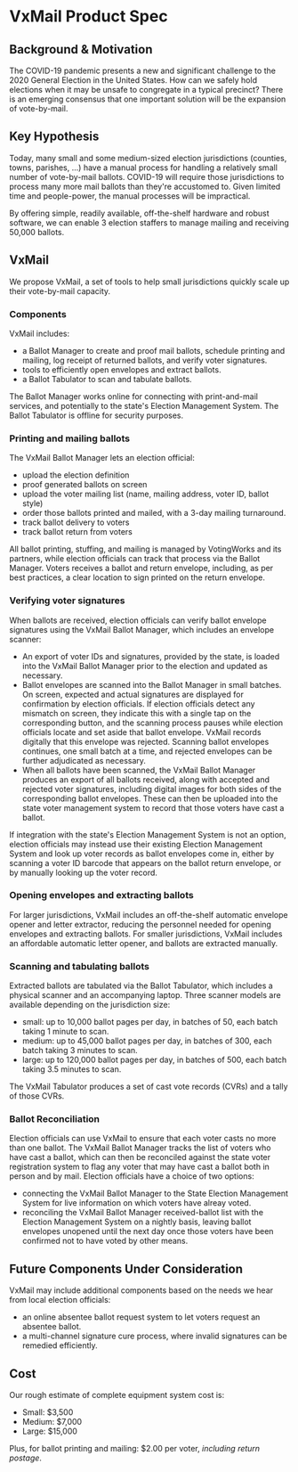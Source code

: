 # VxMail Product Spec

## Background & Motivation

The COVID-19 pandemic presents a new and significant challenge to the 2020
General Election in the United States. How can we safely hold elections when it may
be unsafe to congregate in a typical precinct? There is an emerging
consensus that one important solution will be the expansion of
vote-by-mail.

## Key Hypothesis

Today, many small and some medium-sized election jurisdictions
(counties, towns, parishes, ...) have a manual process for handling a
relatively small number of vote-by-mail ballots. COVID-19 will require
those jurisdictions to process many more mail ballots than they're
accustomed to. Given limited time and people-power, the manual
processes will be impractical.

By offering simple, readily available, off-the-shelf hardware and
robust software, we can enable 3 election staffers to manage mailing
and receiving 50,000 ballots.

## VxMail

We propose VxMail, a set of tools to help small jurisdictions quickly scale
up their vote-by-mail capacity.

### Components

VxMail includes:
* a Ballot Manager to create and proof mail ballots, schedule printing
  and mailing, log receipt of returned ballots, and verify voter
  signatures.
* tools to efficiently open envelopes and extract ballots.
* a Ballot Tabulator to scan and tabulate ballots.

The Ballot Manager works online for connecting with print-and-mail
services, and potentially to the state's Election Management
System. The Ballot Tabulator is offline for security purposes.

### Printing and mailing ballots

The VxMail Ballot Manager lets an election official:

* upload the election definition
* proof generated ballots on screen
* upload the voter mailing list (name, mailing address, voter ID, ballot style)
* order those ballots printed and mailed, with a 3-day mailing turnaround.
* track ballot delivery to voters
* track ballot return from voters

All ballot printing, stuffing, and mailing is managed by VotingWorks
and its partners, while election officials can track that process via
the Ballot Manager. Voters receives a ballot and return envelope,
including, as per best practices, a clear location to sign printed on
the return envelope.

### Verifying voter signatures

When ballots are received, election officials can verify ballot
envelope signatures using the VxMail Ballot Manager, which includes an
envelope scanner:

* An export of voter IDs and signatures, provided by the state, is
  loaded into the VxMail Ballot Manager prior to the election and
  updated as necessary.
* Ballot envelopes are scanned into the Ballot Manager in small
  batches. On screen, expected and actual signatures are displayed for
  confirmation by election officials. If election officials detect any
  mismatch on screen, they indicate this with a single tap on the
  corresponding button, and the scanning process pauses while election
  officials locate and set aside that ballot envelope. VxMail records
  digitally that this envelope was rejected. Scanning ballot envelopes
  continues, one small batch at a time, and rejected envelopes can be
  further adjudicated as necessary.
* When all ballots have been scanned, the VxMail Ballot Manager
  produces an export of all ballots received, along with accepted and
  rejected voter signatures, including digital images for both sides
  of the corresponding ballot envelopes. These can then be uploaded
  into the state voter management system to record that those voters
  have cast a ballot.

If integration with the state's Election Management System is not an
option, election officials may instead use their existing Election
Management System and look up voter records as ballot envelopes come
in, either by scanning a voter ID barcode that appears on the ballot
return envelope, or by manually looking up the voter record.

### Opening envelopes and extracting ballots

For larger jurisdictions, VxMail includes an off-the-shelf automatic
envelope opener and letter extractor, reducing the personnel needed
for opening envelopes and extracting ballots. For smaller
jurisdictions, VxMail includes an affordable automatic letter opener,
and ballots are extracted manually.

### Scanning and tabulating ballots

Extracted ballots are tabulated via the Ballot Tabulator, which
includes a physical scanner and an accompanying laptop. Three scanner
models are available depending on the jurisdiction size:

* small: up to 10,000 ballot pages per day, in batches of 50, each batch taking 1 minute to scan.
* medium: up to 45,000 ballot pages per day, in batches of 300, each batch taking 3 minutes to scan.
* large: up to 120,000 ballot pages per day, in batches of 500, each batch taking 3.5 minutes to scan.

The VxMail Tabulator produces a set of cast vote records (CVRs) and a
tally of those CVRs.

### Ballot Reconciliation

Election officials can use VxMail to ensure that each voter casts no
more than one ballot. The VxMail Ballot Manager tracks the list of
voters who have cast a ballot, which can then be reconciled against
the state voter registration system to flag any voter that may have
cast a ballot both in person and by mail. Election officials have a
choice of two options:
- connecting the VxMail Ballot Manager to the State Election
  Management System for live information on which voters have alreay
  voted.
- reconciling the VxMail Ballot Manager received-ballot list with the
  Election Management System on a nightly basis, leaving ballot
  envelopes unopened until the next day once those voters have been
  confirmed not to have voted by other means.

## Future Components Under Consideration

VxMail may include additional components based on the needs we hear from local election officials:

* an online absentee ballot request system to let voters request an absentee ballot.
* a multi-channel signature cure process, where invalid signatures can be remedied efficiently.

## Cost

Our rough estimate of complete equipment system cost is:

* Small: $3,500
* Medium: $7,000
* Large: $15,000

Plus, for ballot printing and mailing: $2.00 per voter, *including return postage*.
